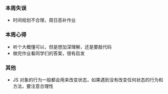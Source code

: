 ### 本周失误

- 时间规划不合理，周日恶补作业

### 本周心得

- 听个大概懂可以，但是想加深理解，还是要敲代码
- 做完作业看同学们的答案，很有启发

### 其他

- JS 对象的行为一般都会用来改变状态，如果遇到没有改变任何状态的行为和方法，要注意合理性
